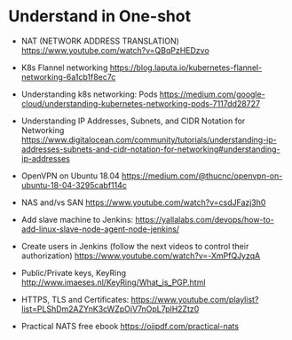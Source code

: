 # Understand in One-shot 

- NAT (NETWORK ADDRESS TRANSLATION)
https://www.youtube.com/watch?v=QBqPzHEDzvo

- K8s Flannel networking
https://blog.laputa.io/kubernetes-flannel-networking-6a1cb1f8ec7c

- Understanding k8s networking: Pods
https://medium.com/google-cloud/understanding-kubernetes-networking-pods-7117dd28727

- Understanding IP Addresses, Subnets, and CIDR Notation for Networking
https://www.digitalocean.com/community/tutorials/understanding-ip-addresses-subnets-and-cidr-notation-for-networking#understanding-ip-addresses

- OpenVPN on Ubuntu 18.04
https://medium.com/@thucnc/openvpn-on-ubuntu-18-04-3295cabf114c

- NAS and/vs SAN
https://www.youtube.com/watch?v=csdJFazj3h0

- Add slave machine to Jenkins:
https://yallalabs.com/devops/how-to-add-linux-slave-node-agent-node-jenkins/

- Create users in Jenkins  (follow the next videos to control their authorization)
https://www.youtube.com/watch?v=-XmPfQJyzqA

- Public/Private keys, KeyRing
http://www.imaeses.nl/KeyRing/What_is_PGP.html

- HTTPS, TLS and Certificates:
https://www.youtube.com/playlist?list=PLShDm2AZYnK3cWZpOjV7nOpL7plH2Ztz0

- Practical NATS free ebook
https://oiipdf.com/practical-nats
